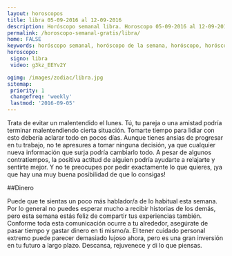 ```yaml
---
layout: horoscopos
title: libra 05-09-2016 al 12-09-2016 
description: Horóscopo semanal libra. Horoscopo 05-09-2016 al 12-09-2016. Horoscopos univision gratis
permalink: /horoscopo-semanal-gratis/libra/
home: FALSE
keywords: horóscopo semanal, horóscopo de la semana, horóscopo, horóscopo gratis,horóscopos, horóscopo esperanza gracia, horoscopos libra la semana, horóscopos gratis, Tarot, Astrologia, Zodíaco, libra, horoscopo gratis
horoscopo:
 signo: libra
 video: g3kz_EEYv2Y

ogimg: /images/zodiac/libra.jpg
sitemap:
 priority: 1
 changefreq: 'weekly'
 lastmod: '2016-09-05'
---
```



Trata de evitar un malentendido el lunes. Tú, tu pareja o una amistad podría terminar malentendiendo cierta situación. Tomarte tiempo para lidiar con esto debería aclarar todo en pocos días. Aunque tienes ansias de progresar en tu trabajo, no te apresures a tomar ninguna decisión, ya que cualquier nueva información que surja podría cambiarlo todo. A pesar de algunos contratiempos, la positiva actitud de alguien podría ayudarte a relajarte y sentirte mejor. Y no te preocupes por pedir exactamente lo que quieres, ¡ya que hay una muy buena posibilidad de que lo consigas!

##Dinero

Puede que te sientas un poco más hablador/a de lo habitual esta semana. Por lo general no puedes esperar mucho a recibir historias de los demás, pero esta semana estás feliz de compartir tus experiencias también. Conforme toda esta comunicación ocurre a tu alrededor, asegúrate de pasar tiempo y gastar dinero en ti mismo/a. El tener cuidado personal extremo puede parecer demasiado lujoso ahora, pero es una gran inversión en tu futuro a largo plazo. Descansa, rejuvenece y di lo que piensas.